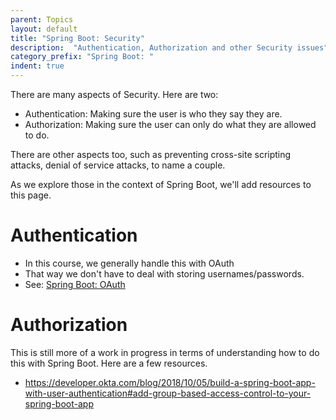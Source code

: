 ```yaml
---
parent: Topics
layout: default
title: "Spring Boot: Security"
description:  "Authentication, Authorization and other Security issues"
category_prefix: "Spring Boot: "
indent: true
---
```



There are many aspects of Security.   Here are two:

* Authentication: Making sure the user is who they say they are.
* Authorization: Making sure the user can only do what they are allowed to do.

There are other aspects too, such as preventing cross-site scripting attacks, denial of service attacks, to name a couple.

As we explore those in the context of Spring Boot, we'll add resources to this page.

# Authentication

* In this course, we generally handle this with OAuth
* That way we don't have to deal with storing usernames/passwords.
* See: [Spring Boot: OAuth](https://ucsb-cs56.github.io/topics/spring_boot_oauth/)

# Authorization

This is still more of a work in progress in terms of understanding how to do this with Spring Boot.  Here are a few resources.

* <https://developer.okta.com/blog/2018/10/05/build-a-spring-boot-app-with-user-authentication#add-group-based-access-control-to-your-spring-boot-app>
